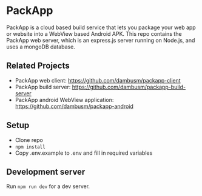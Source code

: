 # PackApp

PackApp is a cloud based build service that lets you package your web app or website into a WebView based Android APK.
This repo contains the PackApp web server, which is an express.js server running on Node.js, and uses a mongoDB database.

## Related Projects

- PackApp web client: https://github.com/dambusm/packapp-client
- PackApp build server: https://github.com/dambusm/packapp-build-server
- PackApp android WebView application: https://github.com/dambusm/packapp-android

## Setup

- Clone repo
- `npm install`
- Copy .env.example to .env and fill in required variables

## Development server

Run `npm run dev` for a dev server.
